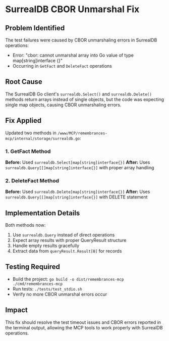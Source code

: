 # SurrealDB CBOR Unmarshal Fix

## Problem Identified
The test failures were caused by CBOR unmarshaling errors in SurrealDB operations:
- Error: "cbor: cannot unmarshal array into Go value of type map[string]interface {}"
- Occurring in `GetFact` and `DeleteFact` operations

## Root Cause
The SurrealDB Go client's `surrealdb.Select()` and `surrealdb.Delete()` methods return arrays instead of single objects, but the code was expecting single map objects, causing CBOR unmarshaling errors.

## Fix Applied
Updated two methods in `/www/MCP/remembrances-mcp/internal/storage/surrealdb.go`:

### 1. GetFact Method
**Before:** Used `surrealdb.Select[map[string]interface{}]`
**After:** Uses `surrealdb.Query[[]map[string]interface{}]` with proper array handling

### 2. DeleteFact Method  
**Before:** Used `surrealdb.Delete[map[string]interface{}]`
**After:** Uses `surrealdb.Query[[]map[string]interface{}]` with DELETE statement

## Implementation Details
Both methods now:
1. Use `surrealdb.Query` instead of direct operations
2. Expect array results with proper QueryResult structure
3. Handle empty results gracefully
4. Extract data from `queryResult.Result[0]` for records

## Testing Required
- Build the project: `go build -o dist/remembrances-mcp ./cmd/remembrances-mcp`
- Run tests: `./tests/test_stdio.sh`
- Verify no more CBOR unmarshal errors occur

## Impact
This fix should resolve the test timeout issues and CBOR errors reported in the terminal output, allowing the MCP tools to work properly with SurrealDB operations.